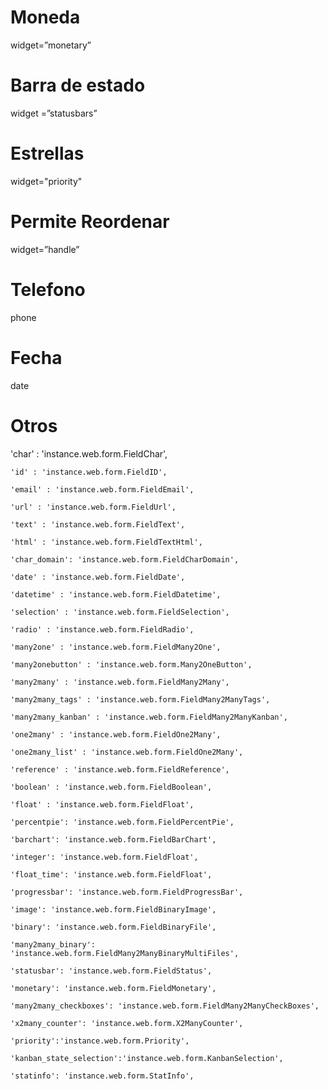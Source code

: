 
# Moneda
widget=”monetary”

# Barra de estado
widget =”statusbars”

# Estrellas
widget="priority"

# Permite Reordenar
 widget=”handle”
 
# Telefono
phone

# Fecha
date


# Otros

'char' : 'instance.web.form.FieldChar', 

    'id' : 'instance.web.form.FieldID',

    'email' : 'instance.web.form.FieldEmail',

    'url' : 'instance.web.form.FieldUrl',

    'text' : 'instance.web.form.FieldText',

    'html' : 'instance.web.form.FieldTextHtml',

    'char_domain': 'instance.web.form.FieldCharDomain',

    'date' : 'instance.web.form.FieldDate',

    'datetime' : 'instance.web.form.FieldDatetime', 

    'selection' : 'instance.web.form.FieldSelection', 

    'radio' : 'instance.web.form.FieldRadio',

    'many2one' : 'instance.web.form.FieldMany2One',

    'many2onebutton' : 'instance.web.form.Many2OneButton',

    'many2many' : 'instance.web.form.FieldMany2Many',

    'many2many_tags' : 'instance.web.form.FieldMany2ManyTags',

    'many2many_kanban' : 'instance.web.form.FieldMany2ManyKanban',

    'one2many' : 'instance.web.form.FieldOne2Many',

    'one2many_list' : 'instance.web.form.FieldOne2Many',

    'reference' : 'instance.web.form.FieldReference',

    'boolean' : 'instance.web.form.FieldBoolean',

    'float' : 'instance.web.form.FieldFloat',

    'percentpie': 'instance.web.form.FieldPercentPie',

    'barchart': 'instance.web.form.FieldBarChart',

    'integer': 'instance.web.form.FieldFloat',

    'float_time': 'instance.web.form.FieldFloat',

    'progressbar': 'instance.web.form.FieldProgressBar',

    'image': 'instance.web.form.FieldBinaryImage',

    'binary': 'instance.web.form.FieldBinaryFile',

    'many2many_binary': 'instance.web.form.FieldMany2ManyBinaryMultiFiles',

    'statusbar': 'instance.web.form.FieldStatus',

    'monetary': 'instance.web.form.FieldMonetary',

    'many2many_checkboxes': 'instance.web.form.FieldMany2ManyCheckBoxes',

    'x2many_counter': 'instance.web.form.X2ManyCounter',

    'priority':'instance.web.form.Priority',

    'kanban_state_selection':'instance.web.form.KanbanSelection',

    'statinfo': 'instance.web.form.StatInfo',
